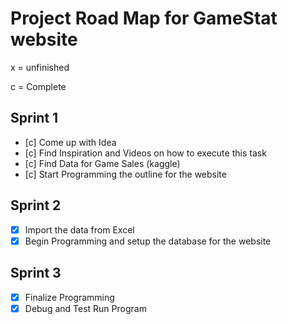 # Project Road Map for GameStat website

x = unfinished

c = Complete

## Sprint 1 
- [c] Come up with Idea
- [c] Find Inspiration and Videos on how to execute this task
- [c] Find Data for Game Sales (kaggle)
- [c] Start Programming the outline for the website

## Sprint 2
- [x] Import the data from Excel
- [x] Begin Programming and setup the database for the website

## Sprint 3
- [x] Finalize Programming
- [x] Debug and Test Run Program
